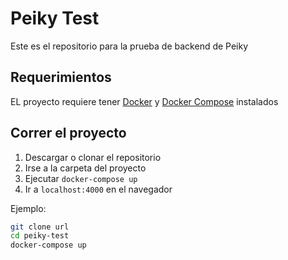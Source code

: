# Peiky Test

Este es el repositorio para la prueba de backend de Peiky

## Requerimientos
EL proyecto requiere tener [Docker](https://docs.docker.com/install/) y [Docker Compose](https://docs.docker.com/compose/install/) instalados

## Correr el proyecto
1. Descargar o clonar el repositorio
2. Irse a la carpeta del proyecto
3. Ejecutar `docker-compose up`
4. Ir a `localhost:4000` en el navegador

Ejemplo:
```bash
git clone url
cd peiky-test
docker-compose up
```
